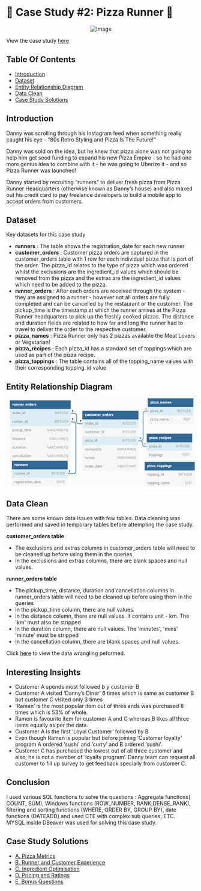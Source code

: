 # :pizza: Case Study #2: Pizza Runner :pizza:
<p align="center">
<img src="https://8weeksqlchallenge.com/images/case-study-designs/2.png" alt="Image" width="450" height="450">

View the case study [here](https://8weeksqlchallenge.com/case-study-2/)

## Table Of Contents
  - [Introduction](#introduction)
  - [Dataset](#dataset)
  - [Entity Relationship Diagram](#entity-relationship-diagram)
  - [Data Clean](#data-clean)
  - [Case Study Solutions](#case-study-solutions)
  
## Introduction
Danny was scrolling through his Instagram feed when something really caught his eye - “80s Retro Styling and Pizza Is The Future!”

Danny was sold on the idea, but he knew that pizza alone was not going to help him get seed funding to expand his new Pizza Empire - so he had one more genius idea to combine with it - he was going to Uberize it - and so Pizza Runner was launched!

Danny started by recruiting “runners” to deliver fresh pizza from Pizza Runner Headquarters (otherwise known as Danny’s house) and also maxed out his credit card to pay freelance developers to build a mobile app to accept orders from customers.

## Dataset
Key datasets for this case study
- **runners** : The table shows the registration_date for each new runner
- **customer_orders** : Customer pizza orders are captured in the customer_orders table with 1 row for each individual pizza that is part of the order. The pizza_id relates to the type of pizza which was ordered whilst the exclusions are the ingredient_id values which should be removed from the pizza and the extras are the ingredient_id values which need to be added to the pizza.
- **runner_orders** : After each orders are received through the system - they are assigned to a runner - however not all orders are fully completed and can be cancelled by the restaurant or the customer. The pickup_time is the timestamp at which the runner arrives at the Pizza Runner headquarters to pick up the freshly cooked pizzas. The distance and duration fields are related to how far and long the runner had to travel to deliver the order to the respective customer.
- **pizza_names** : Pizza Runner only has 2 pizzas available the Meat Lovers or Vegetarian!
- **pizza_recipes** : Each pizza_id has a standard set of toppings which are used as part of the pizza recipe.
- **pizza_toppings** : The table contains all of the topping_name values with their corresponding topping_id value

## Entity Relationship Diagram
![alt text](https://github.com/djalmajr07/SQL_CHALLENGE/blob/main/Case%202%20-%20Pizza%20Runner/table_relation.png)

## Data Clean
There are some known data issues with few tables. Data cleaning was performed and saved in temporary tables before attempting the case study.

**customer_orders table**
- The exclusions and extras columns in customer_orders table will need to be cleaned up before using them in the queries
- In the exclusions and extras columns, there are blank spaces and null values.

**runner_orders table**
- The pickup_time, distance, duration and cancellation columns in runner_orders table will need to be cleaned up before using them in the queries
- In the pickup_time column, there are null values.
- In the distance column, there are null values. It contains unit - km. The 'km' must also be stripped
- In the duration column, there are null values. The 'minutes', 'mins' 'minute' must be stripped
- In the cancellation column, there are blank spaces and null values.

Click [here](https://github.com/djalmajr07/SQL_CHALLENGE/blob/main/Case%202%20-%20Pizza%20Runner/0.%20Data%20Wrangling.md) to view the data wrangling peformed.

## Interesting Insights
- Customer A spends most followed b y customer B
- Customer A visited ‘Danny’s Diner’ 6 times which is same as customer B but customer C
visited only 3 times
- ‘Ramen’ is the most popular item out of three ands was purchased 8 times which is 53% of
whole.
- Ramen is favourite item for customer A and C whereas B likes all three items equally as per
the data.
- Customer A is the first ‘Loyal Customer’ followed by B
- Even though Ramen is popular but before joining ‘Customer loyalty’ program A ordered ‘sushi’
and ‘curry’ and B ordered ‘sushi’.
- Customer C has purchased the lowest out of all three customer and also, he is not a member
of ‘loyalty program’. Danny team can request all customer to fill up survey to get feedback
specially from customer C.
  
## Conclusion
I used various SQL functions to solve the questions : Aggregate functions( COUNT,
SUM), Windows functions (ROW_NUMBER, RANK,DENSE_RANK), filtering and sorting functions
(WHERE, ORDER BY, GROUP BY), date functions (DATEADD) and used CTE with complex sub queries, ETC.
MYSQL inside DBeaver was used for solving this case study.


## Case Study Solutions
- [A. Pizza Metrics](https://github.com/djalmajr07/SQL_CHALLENGE/blob/main/Case%202%20-%20Pizza%20Runner/A.%20Pizza%20metrics.md)
- [B. Runner and Customer Experience](https://github.com/djalmajr07/SQL_CHALLENGE/blob/main/Case%202%20-%20Pizza%20Runner/B.%20Runner%20and%20Customer%20Experience.md)
- [C. Ingredient Optimisation](https://github.com/djalmajr07/SQL_CHALLENGE/blob/main/Case%202%20-%20Pizza%20Runner/C.%20Ingredient%20Optimisation.md)
- [D. Pricing and Ratings](https://github.com/djalmajr07/SQL_CHALLENGE/blob/main/Case%202%20-%20Pizza%20Runner/D.%20Pricing%20and%20Ratings.md)
- [E. Bonus Questions](https://github.com/djalmajr07/SQL_CHALLENGE/blob/main/Case%202%20-%20Pizza%20Runner/E.%20Bonus%20Questions.md)


